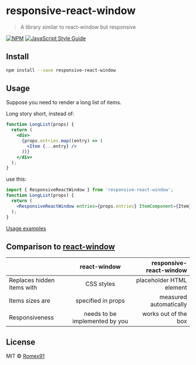 # responsive-react-window

> A library similar to react-window but responsive

[![NPM](https://img.shields.io/npm/v/responsive-react-window.svg)](https://www.npmjs.com/package/responsive-react-window) [![JavaScript Style Guide](https://img.shields.io/badge/code_style-standard-brightgreen.svg)](https://standardjs.com)

## Install

```bash
npm install --save responsive-react-window
```

## Usage

Suppose you need to render a long list of items.

Long story short, instead of:
```jsx
function LongList(props) {
  return (
    <div>
      {props.entries.map((entry) => (
        <Item {...entry} />
      ))}
    </div>
  );
}
```
use this:
```jsx
import { ResponsiveReactWindow } from 'responsive-react-window';
function LongList(props) {
  return (
    <ResponsiveReactWindow entries={props.entries} ItemComponent={Item} />
  );
}
```

[Usage examples](https://romex91.github.io/responsive-react-window/) 

## Comparison to [react-window](https://github.com/bvaughn/react-window)
|                            | react-window                 | responsive-react-window         |
| ---------------------------|:----------------------------:| -------------------------------:|
| Replaces hidden items with | CSS styles                   | placeholder HTML element        |
| Items sizes are            |specified in props            |measured automatically           |
| Responsiveness             |needs to be implemented by you|works out of the box             |



## License

MIT © [Romex91](https://github.com/Romex91)
